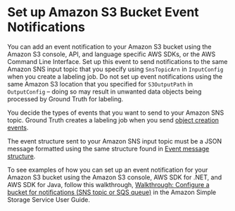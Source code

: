 # Set up Amazon S3 Bucket Event Notifications<a name="sms-streaming-s3-setup"></a>

You can add an event notification to your Amazon S3 bucket using the Amazon S3 console, API, and language specific AWS SDKs, or the AWS Command Line Interface\. Set up this event to send notifications to the same Amazon SNS input topic that you specify using `SnsTopicArn` in `InputConfig` when you create a labeling job\. Do not set up event notifications using the same Amazon S3 location that you specified for `S3OutputPath` in `OutputConfig` – doing so may result in unwanted data objects being processed by Ground Truth for labeling\.

You decide the types of events that you want to send to your Amazon SNS topic\. Ground Truth creates a labeling job when you send [object creation events](https://docs.aws.amazon.com/AmazonS3/latest/user-guide/enable-event-notifications.html#enable-event-notifications-types)\. 

The event structure sent to your Amazon SNS input topic must be a JSON message formatted using the same structure found in [Event message structure](https://docs.aws.amazon.com/AmazonS3/latest/dev/notification-content-structure.html)\.

To see examples of how you can set up an event notification for your Amazon S3 bucket using the Amazon S3 console, AWS SDK for \.NET, and AWS SDK for Java, follow this walkthrough, [Walkthrough: Configure a bucket for notifications \(SNS topic or SQS queue\)](https://docs.aws.amazon.com/AmazonS3/latest/dev/ways-to-add-notification-config-to-bucket.html) in the Amazon Simple Storage Service User Guide\.